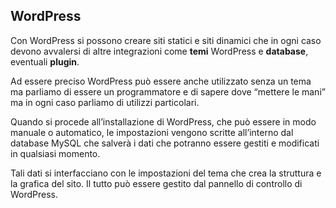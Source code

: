 ## WordPress

Con WordPress si possono creare siti statici e siti dinamici che in ogni caso devono avvalersi di altre integrazioni come **temi** WordPress e **database**, eventuali **plugin**.

Ad essere preciso WordPress può essere anche utilizzato senza un tema ma parliamo di essere un programmatore e di sapere dove “mettere le mani” ma in ogni caso parliamo di utilizzi particolari.

Quando si procede all’installazione di WordPress, che può essere in modo manuale o automatico, le impostazioni vengono scritte all’interno dal database MySQL che salverà i dati che potranno essere gestiti e modificati in qualsiasi momento.

Tali dati si interfacciano con le impostazioni del tema che crea la struttura e la grafica del sito. Il tutto può essere gestito dal pannello di controllo di WordPress.


